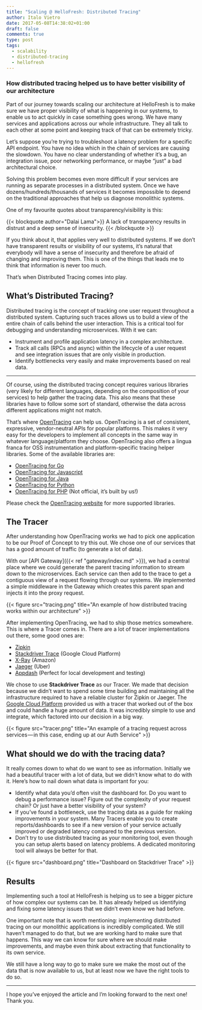 ```yaml
---
title: "Scaling @ HelloFresh: Distributed Tracing"
author: Italo Vietro
date: 2017-05-08T14:38:02+01:00
draft: false
comments: true
type: post
tags: 
  - scalability
  - distributed-tracing
  - hellofresh
---
```


### How distributed tracing helped us to have better visibility of our architecture

Part of our journey towards scaling our architecture at HelloFresh is to make sure we have proper visibility of what is happening in our systems, to enable us to act quickly in case something goes wrong. We have many services and applications across our whole infrastructure. They all talk to each other at some point and keeping track of that can be extremely tricky.

Let’s suppose you’re trying to troubleshoot a latency problem for a specific API endpoint. You have no idea which in the chain of services are causing the slowdown. You have no clear understanding of whether it’s a bug, an integration issue, poor networking performance, or maybe “just” a bad architectural choice.

Solving this problem becomes even more difficult if your services are running as separate processes in a distributed system. Once we have dozens/hundreds/thousands of services it becomes impossible to depend on the traditional approaches that help us diagnose monolithic systems.

One of my favourite quotes about transparency/visibility is this:

{{< blockquote author="Dalai Lama">}}
  A lack of transparency results in distrust and a deep sense of insecurity.
{{< /blockquote >}}

If you think about it, that applies very well to distributed systems. If we don’t have transparent results or visibility of our systems, it’s natural that everybody will have a sense of insecurity and therefore be afraid of changing and improving them. This is one of the things that leads me to think that information is never too much.

That’s when Distributed Tracing comes into play.

## What’s Distributed Tracing?
Distributed tracing is the concept of tracking one user request throughout a distributed system. Capturing such traces allows us to build a view of the entire chain of calls behind the user interaction. This is a critical tool for debugging and understanding microservices. With it we can:

* Instrument and profile application latency in a complex architecture.
* Track all calls (RPCs and async) within the lifecycle of a user request and see integration issues that are only visible in production.
* Identify bottlenecks very easily and make improvements based on real data.

---

Of course, using the distributed tracing concept requires various libraries (very likely for different languages, depending on the composition of your services) to help gather the tracing data. This also means that these libraries have to follow some sort of standard, otherwise the data across different applications might not match.

That’s where [OpenTracing](http://opentracing.io/) can help us. OpenTracing is a set of consistent, expressive, vendor-neutral APIs for popular platforms. This makes it very easy for the developers to implement all concepts in the same way in whatever language/platform they choose. OpenTracing also offers a lingua franca for OSS instrumentation and platform-specific tracing helper libraries. Some of the available libraries are:

* [OpenTracing for Go](https://github.com/opentracing/opentracing-go)
* [OpenTracing for Javascript](https://github.com/opentracing/opentracing-javascript)
* [OpenTracing for Java](https://github.com/opentracing/opentracing-java)
* [OpenTracing for Python](https://github.com/opentracing/opentracing-python)
* [OpenTracing for PHP](https://github.com/hellofresh/opentracing-php) (Not official, it’s built by us!)

Please check the [OpenTracing website](http://opentracing.io/) for more supported libraries.

## The Tracer
After understanding how OpenTracing works we had to pick one application to be our Proof of Concept to try this out. We chose one of our services that has a good amount of traffic (to generate a lot of data).

With our [API Gateway]({{< ref "gateway/index.md" >}}), we had a central place where we could generate the parent tracing information to stream down to the microservices. Each service can then add to the trace to get a contiguous view of a request flowing through our systems. We implemented a simple middleware in the Gateway which creates this parent span and injects it into the proxy request.

{{< figure src="tracing.png" title="An example of how distributed tracing works within our architecture" >}}

After implementing OpenTracing, we had to ship those metrics somewhere. This is where a Tracer comes in.
There are a lot of tracer implementations out there, some good ones are:

* [Zipkin](http://zipkin.io/)
* [Stackdriver Trace](https://cloud.google.com/trace/) (Google Cloud Platform)
* [X-Ray](https://aws.amazon.com/xray/) (Amazon)
* [Jaeger](https://uber.github.io/jaeger/) (Uber)
* [Appdash](https://github.com/sourcegraph/appdash) (Perfect for local development and testing)

We chose to use **Stackdriver Trace** as our Tracer. We made that decision because we didn’t want to spend some time building and maintaining all the infrastructure required to have a reliable cluster for Zipkin or Jaeger. The [Google Cloud Platform](https://cloud.google.com/) provided us with a tracer that worked out of the box and could handle a huge amount of data. It was incredibly simple to use and integrate, which factored into our decision in a big way.

{{< figure src="tracer.png" title="An example of a tracing request across services — in this case, ending up at our Auth Service" >}}

## What should we do with the tracing data?

It really comes down to what do we want to see as information. Initially we had a beautiful tracer with a lot of data, but we didn’t know what to do with it. Here’s how to nail down what data is important for you:

* Identify what data you’d often visit the dashboard for. Do you want to debug a performance issue? Figure out the complexity of your request chain? Or just have a better visibility of your system?
* If you’ve found a bottleneck, use the tracing data as a guide for making improvements in your system. Many Tracers enable you to create reports/dashboards to see if a new version of your service actually improved or degraded latency compared to the previous version.
* Don’t try to use distributed tracing as your monitoring tool, even though you can setup alerts based on latency problems. A dedicated monitoring tool will always be better for that.

{{< figure src="dashboard.png" title="Dashboard on Stackdriver Trace" >}}

## Results

Implementing such a tool at HelloFresh is helping us to see a bigger picture of how complex our systems can be. It has already helped us identifying and fixing some latency issues that we didn’t even know we had before.

One important note that is worth mentioning: implementing distributed tracing on our monolithic applications is incredibly complicated. We still haven’t managed to do that, but we are working hard to make sure that happens. This way we can know for sure where we should make improvements, and maybe even think about extracting that functionality to its own service.

We still have a long way to go to make sure we make the most out of the data that is now available to us, but at least now we have the right tools to do so.

---

I hope you’ve enjoyed the article and I’m looking forward to the next one! Thank you.
